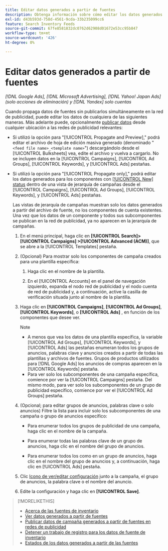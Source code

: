 ```yaml
---
title: Editar datos generados a partir de fuentes
description: Obtenga información sobre cómo editar los datos generados a partir de las fuentes de datos de inventario.
exl-id: d43b593d-758d-4561-9cda-33b235099cc6
feature: Search Inventory Feeds
source-git-commit: 67fe8581832dc0762d62908d01672e53cc95b847
workflow-type: tm+mt
source-wordcount: '426'
ht-degree: 0%

---
```


# Editar datos generados a partir de fuentes

*[!DNL Google Ads], [!DNL Microsoft Advertising], [!DNL Yahoo! Japan Ads] (solo acciones de eliminación) y [!DNL Yandex] solo cuentas*

Cuando propaga datos de fuentes sin publicarlos simultáneamente en la red de publicidad, puede editar los datos de cualquiera de las siguientes maneras. Más adelante puede, opcionalmente [publicar datos](propagated-data-post.md) desde cualquier ubicación a las redes de publicidad relevantes:

* Si utilizó la opción para &quot;[!UICONTROL Propagate and Preview],&quot; podrá editar el archivo de hoja de edición masiva generado (denominado &quot;`<feed file name>_<template name>`&quot;) descargándolo desde el [!UICONTROL Bulksheets] vea, edite el archivo y vuelva a cargarlo. No se incluyen datos en la [!UICONTROL Campaigns], [!UICONTROL Ad Groups], [!UICONTROL Keywords], y [!UICONTROL Ads] pestañas.

* Si utilizó la opción para &quot;[!UICONTROL Propagate only],&quot; podrá editar los datos generados para los componentes con [[!UICONTROL New] status](propagated-data-status.md) dentro de una vista de jerarquía de campañas desde el [!UICONTROL Campaigns], [!UICONTROL Ad Groups], [!UICONTROL Keywords], y [!UICONTROL Ads] pestañas.

  Las vistas de jerarquía de campañas muestran solo los datos generados a partir del archivo de fuente, no los componentes de cuenta existentes. Una vez que los datos de un componente y todos sus subcomponentes se publican en la red de publicidad, ya no aparecen en la jerarquía de campañas.

   1. En el menú principal, haga clic en **[!UICONTROL Search]> [!UICONTROL Campaigns] >[!UICONTROL Advanced (ACM)]**, que se abre a la [!UICONTROL Templates] pestaña.

   1. (Opcional) Para mostrar solo los componentes de campaña creados para una plantilla específica:

      1. Haga clic en el nombre de la plantilla.

      1. En el [!UICONTROL Accounts] en el panel de navegación izquierdo, expanda el nodo red de publicidad y el nodo cuenta de red de publicidad y, a continuación, active la casilla de verificación situada junto al nombre de la plantilla.

   1. Haga clic en **[!UICONTROL Campaigns]**, **[!UICONTROL Ad Groups]**, **[!UICONTROL Keywords]**, o **[!UICONTROL Ads]** , en función de los componentes que desee ver.

      >[!NOTE]
      >
      >* A menos que vea los datos de una plantilla específica, la variable [!UICONTROL Ad Groups], [!UICONTROL Keywords], y [!UICONTROL Ads] las pestañas enumeran todos los grupos de anuncios, palabras clave y anuncios creados a partir de todas las plantillas y archivos de fuentes. Grupos de productos utilizados para [!DNL Google Ads] los anuncios de compras aparecen en la [!UICONTROL Keywords] pestaña.
      >* Para ver solo los subcomponentes de una campaña específica, comience por ver la [!UICONTROL Campaigns] pestaña. Del mismo modo, para ver solo los subcomponentes de un grupo de publicidad específico, comience por ver el [!UICONTROL Ad Groups] pestaña.

   1. (Opcional; para editar grupos de anuncios, palabras clave o solo anuncios) Filtre la lista para incluir solo los subcomponentes de una campaña o grupo de anuncios específico:

      * Para enumerar todos los grupos de publicidad de una campaña, haga clic en el nombre de la campaña.

      * Para enumerar todas las palabras clave de un grupo de anuncios, haga clic en el nombre del grupo de anuncios.

      * Para enumerar todos los como en un grupo de anuncios, haga clic en el nombre del grupo de anuncios y, a continuación, haga clic en [!UICONTROL Ads] pestaña.

   1. Clic [Icono de ver/editar configuración](/help/search-social-commerce/assets/settings.png "Icono de ver/editar configuración") junto a la campaña, el grupo de anuncios, la palabra clave o el nombre del anuncio.

   1. Edite la configuración y haga clic en **[!UICONTROL Save]**.

>[!MORELIKETHIS]
>
>* [Acerca de las fuentes de inventario](inventory-feeds-about.md)
>* [Ver datos generados a partir de fuentes](propagated-data-view.md)
>* [Publicar datos de campaña generados a partir de fuentes en redes de publicidad](propagated-data-post.md)
>* [Detener un trabajo de registro para los datos de fuente de inventario](stop-job.md)
>* [Estados de los datos generados a partir de las fuentes](propagated-data-status.md)
